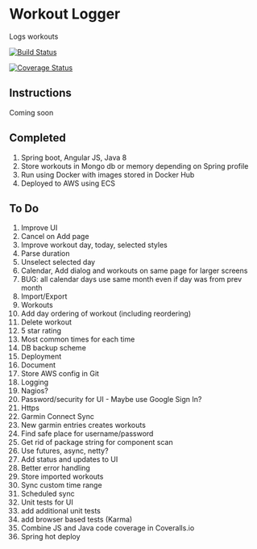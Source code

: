 # Workout Logger
Logs workouts

[![Build Status](https://travis-ci.org/Weizilla/workout-logger.svg?branch=master)](https://travis-ci.org/Weizilla/workout-logger)

[![Coverage Status](https://coveralls.io/repos/Weizilla/workout-logger/badge.svg?branch=master&service=github)](https://coveralls.io/github/Weizilla/workout-logger?branch=master)

## Instructions
Coming soon

## Completed
1. Spring boot, Angular JS, Java 8
2. Store workouts in Mongo db or memory depending on Spring profile
3. Run using Docker with images stored in Docker Hub
4. Deployed to AWS using ECS 

## To Do
1. Improve UI
 1. Cancel on Add page
 2. Improve workout day, today, selected styles 
 3. Parse duration
 4. Unselect selected day
 5. Calendar, Add dialog and workouts on same page for larger screens
 6. BUG: all calendar days use same month even if day was from prev month
2. Import/Export
3. Workouts
 1. Add day ordering of workout (including reordering)
 2. Delete workout
 3. 5 star rating
4. Most common times for each time
5. DB backup scheme
6. Deployment
 1. Document
 2. Store AWS config in Git
7. Logging
8. Nagios?
9. Password/security for UI - Maybe use Google Sign In?
10. Https
11. Garmin Connect Sync
 1. New garmin entries creates workouts
 2. Find safe place for username/password
 3. Get rid of package string for component scan
 4. Use futures, async, netty?
 5. Add status and updates to UI
 6. Better error handling
 7. Store imported workouts
 8. Sync custom time range
 9. Scheduled sync
12. Unit tests for UI
 1. add additional unit tests
 2. add browser based tests (Karma)
14. Combine JS and Java code coverage in Coveralls.io
15. Spring hot deploy
